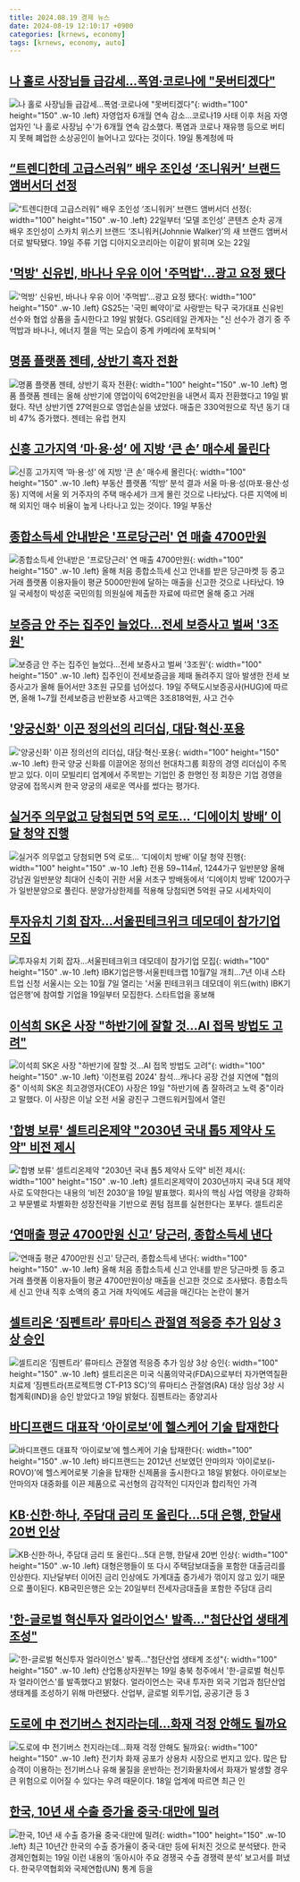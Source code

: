 ```yaml
---
title: 2024.08.19 경제 뉴스
date: 2024-08-19 12:10:17 +0900
categories: [krnews, economy]
tags: [krnews, economy, auto]
---
```

## [나 홀로 사장님들 급감세…폭염·코로나에 "못버티겠다"](https://n.news.naver.com/mnews/article/029/0002895885)

![나 홀로 사장님들 급감세…폭염·코로나에 "못버티겠다"](https://mimgnews.pstatic.net/image/origin/029/2024/08/19/2895885.jpg?type=nf220_150){: width="100" height="150" .w-10 .left}
자영업자 6개월 연속 감소…코로나19 사태 이후 처음 자영업자인 '나 홀로 사장님 수'가 6개월 연속 감소했다. 폭염과 코로나 재유행 등으로 버티지 못해 폐업한 소상공인이 늘어나고 있다는 것이다. 19일 통계청에 따

## [“트렌디한데 고급스러워” 배우 조인성 ‘조니워커’ 브랜드 앰버서더 선정](https://n.news.naver.com/mnews/article/009/0005351919)

![“트렌디한데 고급스러워” 배우 조인성 ‘조니워커’ 브랜드 앰버서더 선정](https://mimgnews.pstatic.net/image/origin/009/2024/08/19/5351919.jpg?type=nf220_150){: width="100" height="150" .w-10 .left}
22일부터 ‘모델 조인성’ 콘텐츠 순차 공개 배우 조인성이 스카치 위스키 브랜드 ‘조니워커(Johnnie Walker)’의 새 브랜드 앰버서더로 발탁됐다. 19일 주류 기업 디아지오코리아는 이같이 밝히며 오는 22일

## ['먹방' 신유빈, 바나나 우유 이어 '주먹밥'…광고 요정 됐다](https://n.news.naver.com/mnews/article/421/0007736602)

!['먹방' 신유빈, 바나나 우유 이어 '주먹밥'…광고 요정 됐다](https://mimgnews.pstatic.net/image/origin/421/2024/08/19/7736602.jpg?type=nf220_150){: width="100" height="150" .w-10 .left}
GS25는 '국민 삐약이'로 사랑받는 탁구 국가대표 신유빈 선수와 협업 상품을 출시한다고 19일 밝혔다. GS리테일 관계자는 "신 선수가 경기 중 주먹밥과 바나나, 에너지 젤을 먹는 모습이 중계 카메라에 포착되며 '

## [명품 플랫폼 젠테, 상반기 흑자 전환](https://n.news.naver.com/mnews/article/015/0005022957)

![명품 플랫폼 젠테, 상반기 흑자 전환](https://mimgnews.pstatic.net/image/origin/015/2024/08/19/5022957.jpg?type=nf220_150){: width="100" height="150" .w-10 .left}
명품 플랫폼 젠테는 올해 상반기에 영업이익 6억2만원을 내면서 흑자 전환했다고 19일 밝혔다. 작년 상반기엔 27억원으로 영업손실을 냈었다. 매출은 330억원으로 작년 동기 대비 47% 증가했다. 젠테는 유럽 현지

## [신흥 고가지역 ‘마·용·성’ 에 지방 ‘큰 손’ 매수세 몰린다](https://n.news.naver.com/mnews/article/023/0003853298)

![신흥 고가지역 ‘마·용·성’ 에 지방 ‘큰 손’ 매수세 몰린다](https://mimgnews.pstatic.net/image/origin/023/2024/08/19/3853298.jpg?type=nf220_150){: width="100" height="150" .w-10 .left}
부동산 플랫폼 ‘직방’ 분석 결과 서울 마·용·성(마포·용산·성동) 지역에 서울 외 거주자의 주택 매수세가 크게 몰린 것으로 나타났다. 다른 지역에 비해 외지인 매수 비율이 높게 나타나고 있는 것이다. 19일 부동산

## [종합소득세 안내받은 '프로당근러' 연 매출 4700만원](https://n.news.naver.com/mnews/article/030/0003232423)

![종합소득세 안내받은 '프로당근러' 연 매출 4700만원](https://mimgnews.pstatic.net/image/origin/030/2024/08/19/3232423.jpg?type=nf220_150){: width="100" height="150" .w-10 .left}
올해 처음 종합소득세 신고 안내를 받은 당근마켓 등 중고거래 플랫폼 이용자들이 평균 5000만원에 달하는 매출을 신고한 것으로 나타났다. 19일 국세청이 박성훈 국민의힘 의원실에 제출한 자료에 따르면 올해 중고 거래

## [보증금 안 주는 집주인 늘었다…전세 보증사고 벌써 '3조원'](https://n.news.naver.com/mnews/article/015/0005022937)

![보증금 안 주는 집주인 늘었다…전세 보증사고 벌써 '3조원'](https://mimgnews.pstatic.net/image/origin/015/2024/08/19/5022937.jpg?type=nf220_150){: width="100" height="150" .w-10 .left}
집주인이 전세보증금을 제때 돌려주지 않아 발생한 전세 보증사고가 올해 들어서만 3조원 규모를 넘어섰다. 19일 주택도시보증공사(HUG)에 따르면, 올해 1~7월 전세보증금 반환보증 사고액은 3조818억원, 사고 건수

## ['양궁신화' 이끈 정의선의 리더십, 대담·혁신·포용](https://n.news.naver.com/mnews/article/008/0005078365)

!['양궁신화' 이끈 정의선의 리더십, 대담·혁신·포용](https://mimgnews.pstatic.net/image/origin/008/2024/08/19/5078365.jpg?type=nf220_150){: width="100" height="150" .w-10 .left}
한국 양궁 신화를 이끌어온 정의선 현대차그룹 회장의 경영 리더십이 주목받고 있다. 이미 모빌리티 업계에서 주목받는 기업인 중 한명인 정 회장은 기업 경영을 양궁에 접목시켜 한국 양궁의 새로운 역사를 썼다는 평가다.

## [실거주 의무없고 당첨되면 5억 로또… ‘디에이치 방배’ 이달 청약 진행](https://n.news.naver.com/mnews/article/366/0001012360)

![실거주 의무없고 당첨되면 5억 로또… ‘디에이치 방배’ 이달 청약 진행](https://mimgnews.pstatic.net/image/origin/366/2024/08/18/1012360.jpg?type=nf220_150){: width="100" height="150" .w-10 .left}
전용 59~114㎡, 1244가구 일반분양 올해 강남권 일반분양 최대어 신축이 귀한 서울 서초구 방배동에서 ‘디에이치 방배’ 1200가구가 일반분양으로 풀린다. 분양가상한제를 적용해 당첨되면 5억원 규모 시세차익이

## [투자유치 기회 잡자…서울핀테크위크 데모데이 참가기업 모집](https://n.news.naver.com/mnews/article/001/0014879460)

![투자유치 기회 잡자…서울핀테크위크 데모데이 참가기업 모집](https://mimgnews.pstatic.net/image/origin/001/2024/08/18/14879460.jpg?type=nf220_150){: width="100" height="150" .w-10 .left}
IBK기업은행·서울핀테크랩 10월7일 개최…7년 이내 스타트업 신청 서울시는 오는 10월 7일 열리는 '서울 핀테크위크 데모데이 위드(with) IBK기업은행'에 참여할 기업을 19일부터 모집한다. 스타트업을 홍보해

## [이석희 SK온 사장 "하반기에 잘할 것…AI 접목 방법도 고려"](https://n.news.naver.com/mnews/article/001/0014880722)

![이석희 SK온 사장 "하반기에 잘할 것…AI 접목 방법도 고려"](https://mimgnews.pstatic.net/image/origin/001/2024/08/19/14880722.jpg?type=nf220_150){: width="100" height="150" .w-10 .left}
'이천포럼 2024' 참석…캐나다 공장 건설 지연에 "협의 중" 이석희 SK온 최고경영자(CEO) 사장은 19일 "하반기에 좀 잘하려고 노력 중"이라고 말했다. 이 사장은 이날 오전 서울 광진구 그랜드워커힐에서 열린

## ['합병 보류' 셀트리온제약 "2030년 국내 톱5 제약사 도약" 비전 제시](https://n.news.naver.com/mnews/article/277/0005460410)

!['합병 보류' 셀트리온제약 "2030년 국내 톱5 제약사 도약" 비전 제시](https://mimgnews.pstatic.net/image/origin/277/2024/08/19/5460410.jpg?type=nf220_150){: width="100" height="150" .w-10 .left}
셀트리온제약이 2030년까지 국내 5대 제약사로 도약한다는 내용의 ‘비전 2030’을 19일 발표했다. 회사의 핵심 사업 역량을 강화하고 부문별로 차별화한 성장전략을 기반으로 퀀텀 점프를 실현한다는 포부다. 셀트리온

## [‘연매출 평균 4700만원 신고’ 당근러, 종합소득세 낸다](https://n.news.naver.com/mnews/article/016/0002351119)

![‘연매출 평균 4700만원 신고’ 당근러, 종합소득세 낸다](https://mimgnews.pstatic.net/image/origin/016/2024/08/19/2351119.jpg?type=nf220_150){: width="100" height="150" .w-10 .left}
올해 처음 종합소득세 신고 안내를 받은 당근마켓 등 중고 거래 플랫폼 이용자들이 평균 4700만원이상 매출을 신고한 것으로 조사됐다. 종합소득세 신고 안내 직후 소액의 중고 거래 차익에도 세금을 매긴다는 논란이 불거

## [셀트리온 ‘짐펜트라’ 류마티스 관절염 적응증 추가 임상 3상 승인](https://n.news.naver.com/mnews/article/016/0002351162)

![셀트리온 ‘짐펜트라’ 류마티스 관절염 적응증 추가 임상 3상 승인](https://mimgnews.pstatic.net/image/origin/016/2024/08/19/2351162.jpg?type=nf220_150){: width="100" height="150" .w-10 .left}
셀트리온은 미국 식품의약국(FDA)으로부터 자가면역질환 치료제 ‘짐펜트라(프로젝트명 CT-P13 SC)’의 류마티스 관절염(RA) 대상 임상 3상 시험계획(IND)을 승인 받았다고 19일 밝혔다. 짐펜트라는 종양괴사

## [바디프랜드 대표작 ‘아이로보’에 헬스케어 기술 탑재한다](https://n.news.naver.com/mnews/article/011/0004381421)

![바디프랜드 대표작 ‘아이로보’에 헬스케어 기술 탑재한다](https://mimgnews.pstatic.net/image/origin/011/2024/08/19/4381421.jpg?type=nf220_150){: width="100" height="150" .w-10 .left}
바디프랜드는 2012년 선보였던 안마의자 ‘아이로보(i-ROVO)’에 헬스케어로봇 기술을 탑재한 신제품을 출시한다고 18일 밝혔다. 아이로보는 안마의자 대중화를 이끈 제품으로 곡선형의 감각적인 디자인과 합리적인 가격

## [KB·신한·하나, 주담대 금리 또 올린다…5대 은행, 한달새 20번 인상](https://n.news.naver.com/mnews/article/008/0005078427)

![KB·신한·하나, 주담대 금리 또 올린다…5대 은행, 한달새 20번 인상](https://mimgnews.pstatic.net/image/origin/008/2024/08/19/5078427.jpg?type=nf220_150){: width="100" height="150" .w-10 .left}
대형은행들이 또 다시 주택담보대출을 포함한 대출금리를 인상한다. 지난달부터 이어진 금리 인상에도 가계대출 증가세가 꺾이지 않고 있기 때문으로 풀이된다. KB국민은행은 오는 20일부터 전세자금대출을 포함한 주담대 금리

## ['한-글로벌 혁신투자 얼라이언스' 발족…"첨단산업 생태계 조성"](https://n.news.naver.com/mnews/article/421/0007737140)

!['한-글로벌 혁신투자 얼라이언스' 발족…"첨단산업 생태계 조성"](https://mimgnews.pstatic.net/image/origin/421/2024/08/19/7737140.jpg?type=nf220_150){: width="100" height="150" .w-10 .left}
산업통상자원부는 19일 충북 청주에서 '한-글로벌 혁신투자 얼라이언스'를 발족했다고 밝혔다. 얼라이언스는 국내 투자한 외국 기업과 첨단산업 생태계를 조성하기 위해 마련됐다. 산업부, 글로벌 외투기업, 공공기관 등 3

## [도로에 中 전기버스 천지라는데…화재 걱정 안해도 될까요](https://n.news.naver.com/mnews/article/421/0007735127)

![도로에 中 전기버스 천지라는데…화재 걱정 안해도 될까요](https://mimgnews.pstatic.net/image/origin/421/2024/08/18/7735127.jpg?type=nf220_150){: width="100" height="150" .w-10 .left}
전기차 화재 공포가 상용차 시장으로 번지고 있다. 많은 탑승객이 이용하는 전기버스나 유해 물질을 운반하는 전기화물차에서 화재가 발생할 경우 큰 위험으로 이어질 수 있다는 우려 때문이다. 18일 업계에 따르면 최근 인

## [한국, 10년 새 수출 증가율 중국·대만에 밀려](https://n.news.naver.com/mnews/article/028/0002703308)

![한국, 10년 새 수출 증가율 중국·대만에 밀려](https://mimgnews.pstatic.net/image/origin/028/2024/08/19/2703308.jpg?type=nf220_150){: width="100" height="150" .w-10 .left}
최근 10년간 한국의 수출 증가율이 중국·대만 등에 뒤처진 것으로 분석됐다. 한국경제인협회는 19일 이런 내용의 ‘동아시아 주요 경쟁국 수출 경쟁력 분석’ 보고서를 펴냈다. 한국무역협회와 국제연합(UN) 통계 등을

